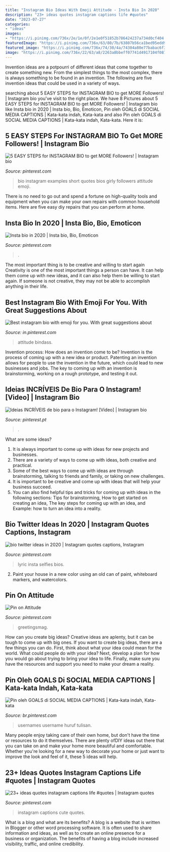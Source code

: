 ```yaml
---
title: "Instagram Bio Ideas With Emoji Attitude - Insta Bio In 2020"
description: "23+ ideas quotes instagram captions life #quotes"
date: "2023-07-27"
categories:
- "ideas"
images:
- "https://i.pinimg.com/736x/2e/1e/0f/2e1e0f51852b786424237a734d0cf404.jpg"
featuredImage: "https://i.pinimg.com/736x/63/80/7b/63807b56ca1bed95edd9c065d1ef2346.jpg"
featured_image: "https://i.pinimg.com/736x/74/30/4a/74304a80e77babac6f392d11bb7f7b79.jpg"
image: "https://i.pinimg.com/736x/22/63/a8/2263a8bbeff07741d4917104f0874f57.jpg"
---
```



Invention ideas are a potpourri of different ideas that come together to create something new. From the simplest things to the most complex, there is always something to be found in an invention. The following are five invention ideas that could be used in a variety of ways.

	

		
searching about 5 EASY STEPS for INSTAGRAM BIO to get MORE Followers! | Instagram bio you've visit to the right place. We have 8 Pictures about 5 EASY STEPS for INSTAGRAM BIO to get MORE Followers! | Instagram bio like Insta bio in 2020 | Insta bio, Bio, Emoticon, Pin oleh GOALS di SOCIAL MEDIA CAPTIONS | Kata-kata indah, Kata-kata and also Pin oleh GOALS di SOCIAL MEDIA CAPTIONS | Kata-kata indah, Kata-kata. Here it is:
		
    
## 5 EASY STEPS For INSTAGRAM BIO To Get MORE Followers! | Instagram Bio

<img loading=lazy src="https://i.pinimg.com/736x/88/a1/76/88a176b65131c69bfef5b98b3cc2b382.jpg" onerror="this.onerror=null;this.src='https://tse4.mm.bing.net/th?id=OIP.VM6Uq0bt6irUYs5QxMCu8wHaKA&amp;pid=15.1';" alt="5 EASY STEPS for INSTAGRAM BIO to get MORE Followers! | Instagram bio">

_Source: pinterest.com_

>bio instagram examples short quotes bios girly followers attitude emoji. 

	

There is no need to go out and spend a fortune on high-quality tools and equipment when you can make your own repairs with common household items. Here are five easy diy repairs that you can perform at home.

    
## Insta Bio In 2020 | Insta Bio, Bio, Emoticon

<img loading=lazy src="https://i.pinimg.com/736x/a9/9d/a6/a99da644f676ef9c83df9991d11cbe1e.jpg" onerror="this.onerror=null;this.src='https://tse1.mm.bing.net/th?id=OIP.418kcV2AtMvLR4VaFh40jwHaIp&amp;pid=15.1';" alt="Insta bio in 2020 | Insta bio, Bio, Emoticon">

_Source: pinterest.com_

>. 

	

The most important thing is to be creative and willing to start again
Creativity is one of the most important things a person can have. It can help them come up with new ideas, and it can also help them be willing to start again. If someone is not creative, they may not be able to accomplish anything in their life.

    
## Best Instagram Bio With Emoji For You. With Great Suggestions About

<img loading=lazy src="https://i.pinimg.com/736x/74/30/4a/74304a80e77babac6f392d11bb7f7b79.jpg" onerror="this.onerror=null;this.src='https://tse4.mm.bing.net/th?id=OIP.aKYsuuPbWhc1vjjfm5NtSwHaE2&amp;pid=15.1';" alt="Best instagram bio with emoji for you. With great suggestions about">

_Source: in.pinterest.com_

>attitude bindass. 

	

Invention process: How does an invention come to be?
Invention is the process of coming up with a new idea or product. Patenting an invention allows for people to use the invention in the future, which could lead to new businesses and jobs. The key to coming up with an invention is brainstorming, working on a rough prototype, and testing it out.

    
## Ideias INCRÍVEIS De Bio Para O Instagram! [Video] | Instagram Bio

<img loading=lazy src="https://i.pinimg.com/736x/62/a2/10/62a21041b403f2998b74a515e49c46a7.jpg" onerror="this.onerror=null;this.src='https://tse1.mm.bing.net/th?id=OIP.40x2SLmOYsB8kvEo1vYfXQHaLG&amp;pid=15.1';" alt="Ideias INCRÍVEIS de bio para o Instagram! [Video] | Instagram bio">

_Source: pinterest.pt_

>. 

	

What are some ideas?
1. It is always important to come up with ideas for new projects and businesses. 
2. There are a variety of ways to come up with ideas, both creative and practical. 
3. Some of the best ways to come up with ideas are through brainstorming, talking to friends and family, or taking on new challenges. 
4. It is important to be creative and come up with ideas that will help your business succeed. 
5. You can also find helpful tips and tricks for coming up with ideas in the following sections: Tips for brainstorming, How to get started on creating an idea, The key steps for coming up with an idea, and Example: how to turn an idea into a reality.

    
## Bio Twitter Ideas In 2020 | Instagram Quotes Captions, Instagram

<img loading=lazy src="https://i.pinimg.com/736x/22/63/a8/2263a8bbeff07741d4917104f0874f57.jpg" onerror="this.onerror=null;this.src='https://tse2.mm.bing.net/th?id=OIP.GYrlt4nEal55yDxgHtPRnQHaNL&amp;pid=15.1';" alt="bio twitter ideas in 2020 | Instagram quotes captions, Instagram">

_Source: pinterest.com_

>lyric insta selfies bios. 

	

2. Paint your house in a new color using an old can of paint, whiteboard markers, and watercolors.

    
## Pin On Attitude

<img loading=lazy src="https://i.pinimg.com/736x/41/cf/8e/41cf8ebf6a91217b592a7d8646336a01.jpg" onerror="this.onerror=null;this.src='https://tse4.mm.bing.net/th?id=OIP.PXRGBmU1vKyd78hXa_klYwHaEw&amp;pid=15.1';" alt="Pin on Attitude">

_Source: pinterest.com_

>greetingsmag. 

	

How can you create big ideas?
Creative ideas are aplenty, but it can be tough to come up with big ones. If you want to create big ideas, there are a few things you can do. First, think about what your idea could mean for the world. What could people do with your idea? Next, develop a plan for how you would go about trying to bring your idea to life. Finally, make sure you have the resources and support you need to make your dream a reality.

    
## Pin Oleh GOALS Di SOCIAL MEDIA CAPTIONS | Kata-kata Indah, Kata-kata

<img loading=lazy src="https://i.pinimg.com/736x/63/80/7b/63807b56ca1bed95edd9c065d1ef2346.jpg" onerror="this.onerror=null;this.src='https://tse3.mm.bing.net/th?id=OIP.IR_w7lmVsq8ROAruR57bJgHaNL&amp;pid=15.1';" alt="Pin oleh GOALS di SOCIAL MEDIA CAPTIONS | Kata-kata indah, Kata-kata">

_Source: br.pinterest.com_

>usernames username huruf tulisan. 

	

Many people enjoy taking care of their own home, but don't have the time or resources to do it themselves. There are plenty ofDIY ideas out there that you can take on and make your home more beautiful and comfortable. Whether you're looking for a new way to decorate your home or just want to improve the look and feel of it, these 5 ideas will help.

    
## 23+ Ideas Quotes Instagram Captions Life #quotes | Instagram Quotes

<img loading=lazy src="https://i.pinimg.com/736x/2e/1e/0f/2e1e0f51852b786424237a734d0cf404.jpg" onerror="this.onerror=null;this.src='https://tse4.mm.bing.net/th?id=OIP.c2o9WIA_JkL1keP8Ajgo5AAAAA&amp;pid=15.1';" alt="23+ ideas quotes instagram captions life #quotes | Instagram quotes">

_Source: pinterest.com_

>instagram captions cute quotes. 

	

What is a blog and what are its benefits?
A blog is a website that is written in Blogger or other word processing software. It is often used to share information and ideas, as well as to create an online presence for a business or organization. The benefits of having a blog include increased visibility, traffic, and online credibility.

